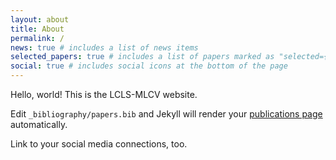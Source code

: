 ```yaml
---
layout: about
title: About
permalink: /
news: true # includes a list of news items
selected_papers: true # includes a list of papers marked as "selected={true}"
social: true # includes social icons at the bottom of the page
---
```


Hello, world! This is the LCLS-MLCV website.

Edit `_bibliography/papers.bib` and Jekyll will render your [publications page](/al-folio/publications/) automatically.

Link to your social media connections, too.
